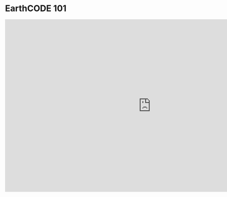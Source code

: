 
# EarthCODE 101

<iframe src="https://docs.google.com/presentation/d/1fqEZ8AC-XYUJFArMFsS5yyNiOfvHZITE/embed?start=false&loop=false&delayms=3000" frameborder="0" width="960" height="569" allowfullscreen="true" mozallowfullscreen="true" webkitallowfullscreen="true"></iframe>
